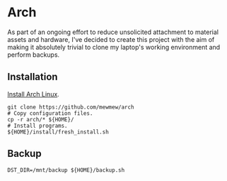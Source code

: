 # Arch

As part of an ongoing effort to reduce unsolicited attachment to material assets and hardware, I've decided to create this project with the aim of making it absolutely trivial to clone my laptop's working environment and perform backups.

## Installation

[Install Arch Linux](https://gist.github.com/mewmew/b139b36fb6e41a7d5a65).

```shell
git clone https://github.com/mewmew/arch
# Copy configuration files.
cp -r arch/* ${HOME}/
# Install programs.
${HOME}/install/fresh_install.sh
```

## Backup

```shell
DST_DIR=/mnt/backup ${HOME}/backup.sh
```

